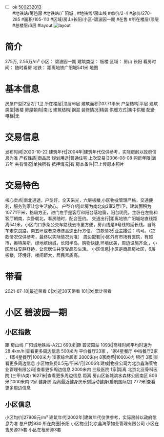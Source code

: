 - [ ] ok [500232013](https://bj.5i5j.com/ershoufang/500232013.html)  
 #地铁站/篱笆房 #地铁站/广阳城 ,  #地铁线/房山线
#单价/2-4 #总价/270-285 #面积/105-110   #区域/房山/长阳/小区-碧波园一期 #在售 #所在楼层/顶层 #总楼层/6层 #layout 
![layout](http://image2.5i5j.com//group1/M00/9F/F7/CgqJMV1Q8EqAPHLvAACuUCGsT1g012.jpg_P5.jpg) 
# 简介 
 275万,  2.55万/m² 
小区： 碧波园一期
建筑类型： 板楼
区域： 房山 长阳
看房时间： 随时看房
地铁： 距离地铁广阳城541米 地图
# 基本信息 
 房屋户型|2室2厅1卫
所在楼层|顶层/6层
建筑面积|107.71平米
户型结构|平层
建筑类型|板楼
房屋朝向|南北
建筑结构|钢混
装修情况|精装
供暖方式|集中供暖
配备电梯|无
# 交易信息 
 发布时间|2020-10-22
建筑年代|2004年|建筑年代仅供参考，实际房龄以政府信息为准
产权性质|商品房
规划用途|普通住宅
上次交易|2006-08-08
购房年限|满五年
共有情况|单独所有
抵押情况|有
房本备件|已上传房本照片
# 交易特色 
 核心卖点|南北通透，户型好，全天采光，六层板楼,小区物业管理严格，交通便利，服务到家让您生活放心。
户型介绍|此房为南北向2室2厅1卫，建筑面积为107.71平米，格局方正，进门左手是客厅和阳台落地窗，阳台明亮，主卧在左侧和客厅朝南，次卧朝北，看房随时，配合签约。
交通出行|距离地铁广阳城站直线距离541米，小区门口多条公交车路线去市里方便，房山线是9号线的延长线，自驾车走京良路，南五环或者京港澳高速出行方便。
贷款情况|业主接受：均可。（贷款情况仅供参考，最终以实际情况为准）
周边配套|小区外有市场有医院，有超市，奥特莱斯，绿地缤纷城，长阳半岛，购物快捷,环境优美，周边设施齐全,，小区居住安静舒适，让您居住并享受品质生活。
小区信息|小区是商品房社区，6层板楼，环境好，楼间距大，居民素质高。
# 带看 
 2021-07-10|最近带看	 0|次|近30天带看	 101|次|累计带看
# 小区 碧波园一期
## 小区指数 
 距 房山线 广阳城地铁站-A2口 693米|距 碧波园站 109米|高峰时间平均时速为28.4km/h|查看更多周边信息
500米内 平价餐厅23家 ，1家4星餐厅
中档餐厅2家 ，1家4星餐厅|1000米内 19家综合超市
2000米内 8家商场|1000米内 银行 3家|查看更多周边信息
小区物业费0.5元/平米/月|2006年建成|物业公司为北京鑫海莱物业管理有限公司|查看更多周边信息
2000米内 三级医院 1家|距离 北京北亚骨科医院 (三甲/A类) 1627米|查看更多周边信息
距离 房山区新城滨水森林公园南区 806米|1000米内 2家 健身房
距离最近健身房乐刻运动健身(启航国际店) 777米|查看更多周边信息
## 小区信息 
 小区均价|27908元/m²
建筑年代|2002年|建筑年代仅供参考，实际房龄以政府信息为准
总户数|930
所在商圈|长阳
小区物业|北京鑫海莱物业管理有限公司
小区在售房源25套
小区在租房源3套
